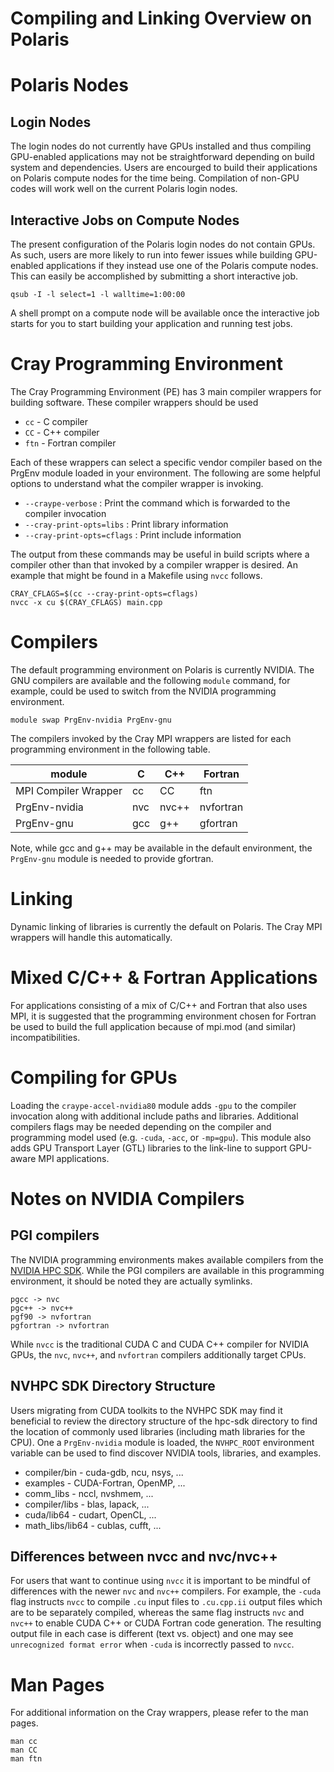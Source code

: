 # Compiling and Linking Overview on Polaris

# Polaris Nodes
## Login Nodes
The login nodes do not currently have GPUs installed and thus compiling GPU-enabled applications may not be straightforward depending on build system and dependencies. Users are encourged to build their applications on Polaris compute nodes for the time being. Compilation of non-GPU codes will work well on the current Polaris login nodes. 
## Interactive Jobs on Compute Nodes
The present configuration of the Polaris login nodes do not contain GPUs. As such, users are more likely to run into fewer issues while building GPU-enabled applications if they instead use one of the Polaris compute nodes. This can easily be accomplished by submitting a short interactive job.
```
qsub -I -l select=1 -l walltime=1:00:00
```
A shell prompt on a compute node will be available once the interactive job starts for you to start building your application and running test jobs.

# Cray Programming Environment
The Cray Programming Environment (PE) has 3 main compiler wrappers for building software. These compiler wrappers should be used 

- `cc` - C compiler
- `CC` - C++ compiler
- `ftn` - Fortran compiler

Each of these wrappers can select a specific vendor compiler based on the PrgEnv module loaded in your environment. The following are some helpful options to understand what the compiler wrapper is invoking.

- `--craype-verbose` : Print the command which is forwarded to the compiler invocation
- `--cray-print-opts=libs` : Print library information
- `--cray-print-opts=cflags` : Print include information

The output from these commands may be useful in build scripts where a compiler other than that invoked by a compiler wrapper is desired. An example that might be found in a Makefile using `nvcc` follows.
```
CRAY_CFLAGS=$(cc --cray-print-opts=cflags)
nvcc -x cu $(CRAY_CFLAGS) main.cpp
```

# Compilers

The default programming environment on Polaris is currently NVIDIA. The GNU compilers are available and the following `module` command, for example, could be used to switch from the NVIDIA programming environment.

```
module swap PrgEnv-nvidia PrgEnv-gnu
```
The compilers invoked by the Cray MPI wrappers are listed for each programming environment in the following table.

|module| C | C++ | Fortran |
| --- | --- | --- | --- |
| MPI Compiler Wrapper | cc | CC | ftn |
| PrgEnv-nvidia | nvc | nvc++ | nvfortran |
| PrgEnv-gnu | gcc | g++ | gfortran |

Note, while gcc and g++ may be available in the default environment, the `PrgEnv-gnu` module is needed to provide gfortran.

[//]: # (ToDo: do the gnu compilers loaded by PrgEnv-gnu have non-zero support for GPUs?)

# Linking
Dynamic linking of libraries is currently the default on Polaris. The Cray MPI wrappers will handle this automatically.

[//]: # (ToDo: confirm that CRAYPE_LINK_TYPE=static works as intended)
[//]: # (ToDo: confirm the compiler wrappers accept -static and -dynamic and work as intended)

# Mixed C/C++ & Fortran Applications
For applications consisting of a mix of C/C++ and Fortran that also uses MPI, it is suggested that the programming environment chosen for Fortran be used to build the full application because of mpi.mod (and similar) incompatibilities. 

# Compiling for GPUs
Loading the `craype-accel-nvidia80` module adds `-gpu` to the compiler invocation along with additional include paths and libraries. Additional compilers flags may be needed depending on the compiler and programming model used (e.g. `-cuda`, `-acc`, or `-mp=gpu`). This module also adds GPU Transport Layer (GTL) libraries to the link-line to support GPU-aware MPI applications.

# Notes on NVIDIA Compilers
## PGI compilers
The NVIDIA programming environments makes available compilers from the [NVIDIA HPC SDK](https://developer.nvidia.com/hpc-sdk). While the PGI compilers are available in this programming environment, it should be noted they are actually symlinks.
```
pgcc -> nvc
pgc++ -> nvc++
pgf90 -> nvfortran
pgfortran -> nvfortran
```
While `nvcc` is the traditional CUDA C and CUDA C++ compiler for NVIDIA GPUs, the `nvc`, `nvc++`, and `nvfortran` compilers additionally target CPUs.

## NVHPC SDK Directory Structure
Users migrating from CUDA toolkits to the NVHPC SDK may find it beneficial to review the directory structure of the hpc-sdk directory to find the location of commonly used libraries (including math libraries for the CPU). One a `PrgEnv-nvidia` module is loaded, the `NVHPC_ROOT` environment variable can be used to find discover NVIDIA tools, libraries, and examples.

- compiler/bin - cuda-gdb, ncu, nsys, ...
- examples - CUDA-Fortran, OpenMP, ...
- comm_libs - nccl, nvshmem, ...
- compiler/libs - blas, lapack, ...
- cuda/lib64 - cudart, OpenCL, ...
- math_libs/lib64 - cublas, cufft, ...

[//]: # (ToDo: confirm environment variable for hpc-sdk root in Polaris module)

## Differences between nvcc and nvc/nvc++

For users that want to continue using `nvcc` it is important to be mindful of differences with the newer `nvc` and `nvc++` compilers. For example, the `-cuda` flag instructs `nvcc` to compile `.cu` input files to `.cu.cpp.ii` output files which are to be separately compiled, whereas the same flag instructs `nvc` and `nvc++` to enable CUDA C++ or CUDA Fortran code generation. The resulting output file in each case is different (text vs. object) and one may see `unrecognized format error` when `-cuda` is incorrectly passed to `nvcc`.

# Man Pages
For additional information on the Cray wrappers, please refer to the man pages.
```
man cc
man CC
man ftn
```